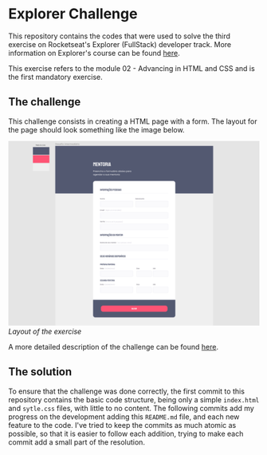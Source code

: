 # Explorer Challenge

This repository contains the codes that were used to solve the third exercise on Rocketseat's Explorer (FullStack) developer track. More information on Explorer's course can be found [here](https://www.rocketseat.com.br/formacao/fullstack).

This exercise refers to the module 02 - Advancing in HTML and CSS and is the first mandatory exercise.

## The challenge

This challenge consists in creating a HTML page with a form. The layout for the page should look something like the image below.

![Page](/challenge_info/page.png)
*Layout of the exercise*

A more detailed description of the challenge can be found [here](https://efficient-sloth-d85.notion.site/Criando-formul-rios-462826c68ea54d61b1eff955158d1a6d).

## The solution

To ensure that the challenge was done correctly, the first commit to this repository contains the basic code structure, being only a simple `index.html` and `sytle.css` files, with little to no content. The following commits add my progress on the development adding this `README.md` file, and each new feature to the code. I've tried to keep the commits as much atomic as possible, so that it is easier to follow each addition, trying to make each commit add a small part of the resolution.

